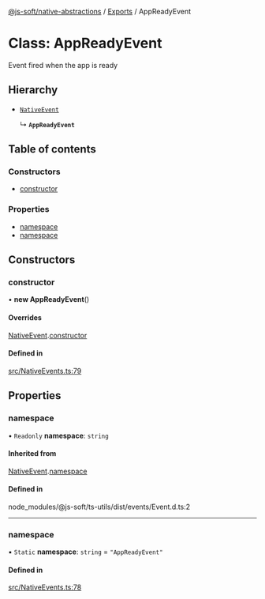 [@js-soft/native-abstractions](../README.md) / [Exports](../modules.md) / AppReadyEvent

# Class: AppReadyEvent

Event fired when the app is ready

## Hierarchy

-   [`NativeEvent`](NativeEvent.md)

    ↳ **`AppReadyEvent`**

## Table of contents

### Constructors

-   [constructor](AppReadyEvent.md#constructor)

### Properties

-   [namespace](AppReadyEvent.md#namespace)
-   [namespace](AppReadyEvent.md#namespace)

## Constructors

### constructor

• **new AppReadyEvent**()

#### Overrides

[NativeEvent](NativeEvent.md).[constructor](NativeEvent.md#constructor)

#### Defined in

[src/NativeEvents.ts:79](https://github.com/js-soft/ts-native-access/blob/2235f5c/packages/abstractions/src/NativeEvents.ts#L79)

## Properties

### namespace

• `Readonly` **namespace**: `string`

#### Inherited from

[NativeEvent](NativeEvent.md).[namespace](NativeEvent.md#namespace)

#### Defined in

node_modules/@js-soft/ts-utils/dist/events/Event.d.ts:2

---

### namespace

▪ `Static` **namespace**: `string` = `"AppReadyEvent"`

#### Defined in

[src/NativeEvents.ts:78](https://github.com/js-soft/ts-native-access/blob/2235f5c/packages/abstractions/src/NativeEvents.ts#L78)
